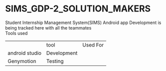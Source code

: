 # SIMS_GDP-2_SOLUTION_MAKERS

<p>
  Student Internship Management System(SIMS) Android app Development is being tracked here with all the teammates
  <br>
  Tools used
  <table>
    <th>
      <td>tool</td>
      <td>Used For</td>
    </th>
    <tr>
      <td>android studio</td>
      <td>Development</td>
    </tr>
    <tr>
      <td>Genymotion</td>
      <td>Testing</td>
    </tr>
  </table>
</p>
